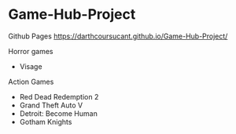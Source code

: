 # Game-Hub-Project

Github Pages
https://darthcoursucant.github.io/Game-Hub-Project/

Horror games
- Visage

Action Games
- Red Dead Redemption 2
- Grand Theft Auto V
- Detroit: Become Human
- Gotham Knights